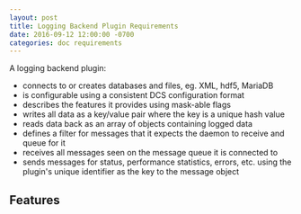 ```yaml
---
layout: post
title: Logging Backend Plugin Requirements
date: 2016-09-12 12:00:00 -0700
categories: doc requirements
---
```


A logging backend plugin:

* connects to or creates databases and files, eg. XML, hdf5, MariaDB
* is configurable using a consistent DCS configuration format
* describes the features it provides using mask-able flags
* writes all data as a key/value pair where the key is a unique hash value
* reads data back as an array of objects containing logged data
* defines a filter for messages that it expects the daemon to receive and queue for it
* receives all messages seen on the message queue it is connected to
* sends messages for status, performance statistics, errors, etc. using the plugin's unique identifier as the key to the message object

## Features

<!--
vim: ft=liquid
-->

